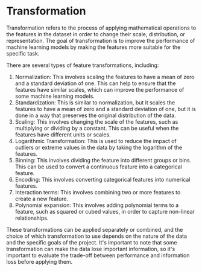 # Transformation

Transformation refers to the process of applying mathematical operations to the features in the dataset in order to change their scale, distribution, or representation. The goal of transformation is to improve the performance of machine learning models by making the features more suitable for the specific task.

There are several types of feature transformations, including:

1. Normalization: This involves scaling the features to have a mean of zero and a standard deviation of one. This can help to ensure that the features have similar scales, which can improve the performance of some machine learning models.
2. Standardization: This is similar to normalization, but it scales the features to have a mean of zero and a standard deviation of one, but it is done in a way that preserves the original distribution of the data.
3. Scaling: This involves changing the scale of the features, such as multiplying or dividing by a constant. This can be useful when the features have different units or scales.
4. Logarithmic Transformation: This is used to reduce the impact of outliers or extreme values in the data by taking the logarithm of the features.
5. Binning: This involves dividing the feature into different groups or bins. This can be used to convert a continuous feature into a categorical feature.
6. Encoding: This involves converting categorical features into numerical features.
7. Interaction terms: This involves combining two or more features to create a new feature.
8. Polynomial expansion: This involves adding polynomial terms to a feature, such as squared or cubed values, in order to capture non-linear relationships.

These transformations can be applied separately or combined, and the choice of which transformation to use depends on the nature of the data and the specific goals of the project. It's important to note that some transformation can make the data lose important information, so it's important to evaluate the trade-off between performance and information loss before applying them.